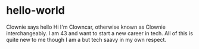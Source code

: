 # hello-world
Clownie says hello
Hi I'm Clowncar, otherwise known as Clownie interchangeably. I am 43 and want to start a new career in tech. All of this is quite new to me though I am a but tech saavy in my own respect. 
